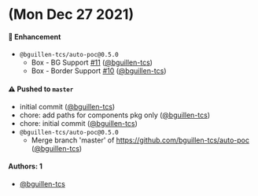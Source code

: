 # (Mon Dec 27 2021)

#### 🚀 Enhancement

- `@bguillen-tcs/auto-poc@0.5.0`
  - Box - BG Support [#11](https://github.com/bguillen-tcs/auto-poc/pull/11) ([@bguillen-tcs](https://github.com/bguillen-tcs))
  - Box - Border Support [#10](https://github.com/bguillen-tcs/auto-poc/pull/10) ([@bguillen-tcs](https://github.com/bguillen-tcs))

#### ⚠️ Pushed to `master`

- initial commit ([@bguillen-tcs](https://github.com/bguillen-tcs))
- chore: add paths for components pkg only ([@bguillen-tcs](https://github.com/bguillen-tcs))
- chore: initial commit ([@bguillen-tcs](https://github.com/bguillen-tcs))
- `@bguillen-tcs/auto-poc@0.5.0`
  - Merge branch 'master' of https://github.com/bguillen-tcs/auto-poc ([@bguillen-tcs](https://github.com/bguillen-tcs))

#### Authors: 1

- [@bguillen-tcs](https://github.com/bguillen-tcs)
